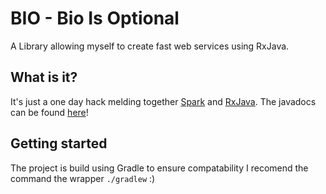 # BIO - Bio Is Optional
A Library allowing myself to create fast web services using RxJava.

## What is it?
It's just a one day hack melding together [Spark](http://sparkjava.com) and [RxJava](https://github.com/ReactiveX/RxJava).
The javadocs can be found [here](doc/javadoc)!

## Getting started
The project is build using Gradle to ensure compatability I recomend the command the wrapper `./gradlew` :)
